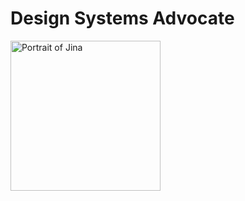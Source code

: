 # Design Systems Advocate

<img src="https://assets.website-files.com/5c2ab2989a1575ddc88b1530/5c2abf944fdbba5d59c4af3c_self-portrait.svg" alt="Portrait of Jina" width="240" />
